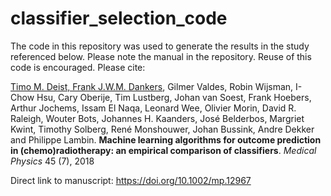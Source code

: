 # classifier_selection_code
The code in this repository was used to generate the results in the study referenced below. Please note the manual in the repository.
Reuse of this code is encouraged. Please cite:

<ins>Timo M. Deist, Frank J.W.M. Dankers</ins>, Gilmer Valdes, Robin Wijsman, I-Chow Hsu, Cary Oberije, Tim Lustberg, Johan van Soest, Frank Hoebers, Arthur Jochems, Issam El Naqa, Leonard Wee, Olivier Morin, David R. Raleigh, Wouter Bots, Johannes H. Kaanders, José Belderbos, Margriet Kwint, Timothy Solberg, René Monshouwer, Johan Bussink, Andre Dekker and Philippe Lambin. 
__Machine learning algorithms for outcome prediction in (chemo)radiotherapy: an empirical comparison of classifiers__. _Medical Physics_ 45 (7), 2018

Direct link to manuscript: <https://doi.org/10.1002/mp.12967>
